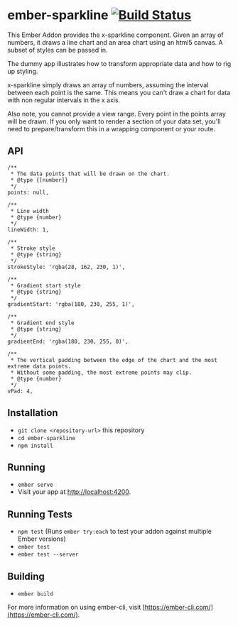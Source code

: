 # ember-sparkline [![Build Status](https://travis-ci.org/lukesargeant/ember-sparkline.svg?branch=master)](https://travis-ci.org/lukesargeant/ember-sparkline)

This Ember Addon provides the x-sparkline component. Given an array of numbers, it
draws a line chart and an area chart using an html5 canvas. A subset of styles
can be passed in.

The dummy app illustrates how to transform appropriate data and how to rig up
styling.

x-sparkline simply draws an array of numbers, assuming the interval between each
point is the same. This means you can't draw a chart for data with non regular
intervals in the x axis.

Also note, you cannot provide a view range. Every point in the points array will
be drawn. If you only want to render a section of your data set, you'll need to
prepare/transform this in a wrapping component or your route.

## API

```
/**
 * The data points that will be drawn on the chart.
 * @type {[number]}
 */
points: null,

/**
 * Line width
 * @type {number}
 */
lineWidth: 1,

/**
 * Stroke style
 * @type {string}
 */
strokeStyle: 'rgba(28, 162, 230, 1)',

/**
 * Gradient start style
 * @type {string}
 */
gradientStart: 'rgba(180, 230, 255, 1)',

/**
 * Gradient end style
 * @type {string}
 */
gradientEnd: 'rgba(180, 230, 255, 0)',

/**
 * The vertical padding between the edge of the chart and the most extreme data points.
 * Without some padding, the most extreme points may clip.
 * @type {number}
 */
vPad: 4,
```

## Installation

* `git clone <repository-url>` this repository
* `cd ember-sparkline`
* `npm install`

## Running

* `ember serve`
* Visit your app at [http://localhost:4200](http://localhost:4200).

## Running Tests

* `npm test` (Runs `ember try:each` to test your addon against multiple Ember versions)
* `ember test`
* `ember test --server`

## Building

* `ember build`

For more information on using ember-cli, visit [https://ember-cli.com/](https://ember-cli.com/).
